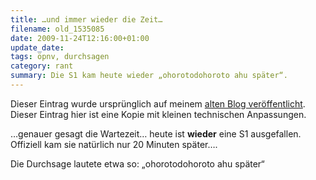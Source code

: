 ```yaml
---
title: …und immer wieder die Zeit…
filename: old_1535085
date: 2009-11-24T12:16:00+01:00
update_date:
tags: öpnv, durchsagen
category: rant
summary: Die S1 kam heute wieder „ohorotodohoroto ahu später“.
---
```

Dieser Eintrag wurde ursprünglich auf meinem [alten Blog veröffentlicht](https://stu.blogger.de/stories/1535085/). Dieser Eintrag hier ist eine Kopie mit kleinen technischen Anpassungen.

…genauer gesagt die Wartezeit… heute ist **wieder** eine S1 ausgefallen. Offiziell kam sie natürlich nur 20 Minuten später….

Die Durchsage lautete etwa so: „ohorotodohoroto ahu später“

